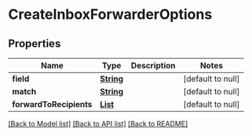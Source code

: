 # CreateInboxForwarderOptions
## Properties

Name | Type | Description | Notes
------------ | ------------- | ------------- | -------------
**field** | [**String**](string) |  | [default to null]
**match** | [**String**](string) |  | [default to null]
**forwardToRecipients** | [**List**](string) |  | [default to null]

[[Back to Model list]](../README#documentation-for-models) [[Back to API list]](../README#documentation-for-api-endpoints) [[Back to README]](../README)

